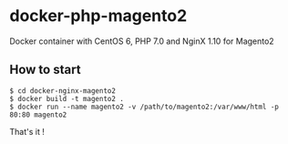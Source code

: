 # docker-php-magento2
Docker container with CentOS 6, PHP 7.0 and NginX 1.10 for Magento2

## How to start
```
$ cd docker-nginx-magento2
$ docker build -t magento2 .
$ docker run --name magento2 -v /path/to/magento2:/var/www/html -p 80:80 magento2
```
That's it !
